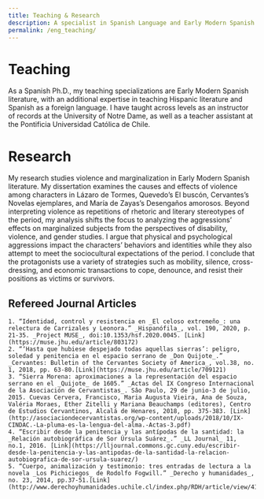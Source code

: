 ```yaml
---
title: Teaching & Research
description: A specialist in Spanish Language and Early Modern Spanish Literature
permalink: /eng_teaching/
---
```


# Teaching

As a Spanish Ph.D., my teaching specializations are Early Modern Spanish literature, with an additional expertise in teaching Hispanic literature and Spanish as a foreign language. I have taught across levels as an instructor of records at the University of Notre Dame, as well as a teacher assistant at the Pontificia Universidad Católica de Chile.

# Research

My research studies violence and marginalization in Early Modern Spanish literature. My dissertation examines the causes and effects of violence among characters in Lázaro de Tormes, Quevedo’s El buscón, Cervantes’s Novelas ejemplares, and María de Zayas’s Desengaños amorosos. Beyond interpreting violence as repetitions of rhetoric and literary stereotypes of the period, my analysis shifts the focus to analyzing the aggressions’ effects on marginalized subjects from the perspectives of disability, violence, and gender studies. I argue that physical and psychological aggressions impact the characters’ behaviors and identities while they also attempt to meet the sociocultural expectations of the period. I conclude that the protagonists use a variety of strategies such as mobility, silence, cross-dressing, and economic transactions to cope, denounce, and resist their positions as victims or survivors.

## Refereed Journal Articles
	1. “Identidad, control y resistencia en _El celoso extremeño_: una relectura de Carrizales y Leonora.” _Hispanófila_, vol. 190, 2020, p. 21-35. _Project MUSE_, doi:10.1353/hsf.2020.0045. [Link](https://muse.jhu.edu/article/803172)
	2. “‘Hasta que hubiese despejado todas aquellas sierras’: peligro, soledad y penitencia en el espacio serrano de _Don Quijote_.” _Cervantes: Bulletin of the Cervantes Society of America_, vol.38, no. 1, 2018, pp. 63-80.[Link](https://muse.jhu.edu/article/709121)
	3. “Sierra Morena: aproximaciones a la representación del espacio serrano en el _Quijote_ de 1605.” _Actas del IX Congreso Internacional de la Asociación de Cervantistas_. Sâo Paulo, 29 de junio-3 de julio, 2015. Cuevas Cervera, Francisco, Maria Augusta Vieira, Ana de Souza, Valéria Moraes, Ether Zitelli y Mariana Beauchamps (editores), Centro de Estudios Cervantinos, Alcalá de Henares, 2018, pp. 375-383. [Link](http://asociaciondecervantistas.org/wp-content/uploads/2018/10/IX-CINDAC.-La-pluma-es-la-lengua-del-alma.-Actas-3.pdf)
	4. “Escribir desde la penitencia y las antípodas de la santidad: la _Relación autobiográfica de Sor Úrsula Suárez_.” _LL Journal_ 11, no.1, 2016. [Link](https://lljournal.commons.gc.cuny.edu/escribir-desde-la-penitencia-y-las-antipodas-de-la-santidad-la-relacion-autobiografica-de-sor-ursula-suarez/)
	5. “Cuerpo, animalización y testimonio: tres entradas de lectura a la novela _Los Pichiciegos_ de Rodolfo Fogwill.” _Derecho y humanidades_, no. 23, 2014, pp.37-51.[Link](http://www.derechoyhumanidades.uchile.cl/index.php/RDH/article/view/41534)


